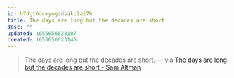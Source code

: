 ```yaml
---
id: h7dgt6dcmywgddsakc2ai7h
title: The days are long but the decades are short
desc: ""
updated: 1655656633187
created: 1655656623146
---
```


> The days are long but the decades are short. — via [The days are long but the decades are short - Sam Altman](https://blog.samaltman.com/the-days-are-long-but-the-decades-are-short)
